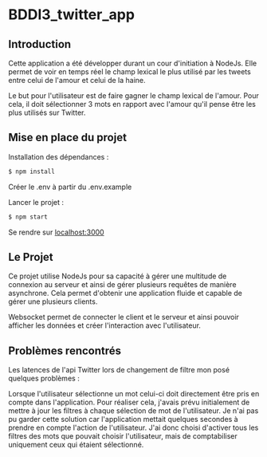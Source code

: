 # BDDI3_twitter_app

## Introduction

Cette application a été développer durant un cour d'initiation à NodeJs. Elle permet de voir en temps réel le champ lexical le plus utilisé par les tweets entre celui de l'amour et celui de la haine.

Le but pour l'utilisateur est de faire gagner le champ lexical de l'amour. Pour cela, il doit sélectionner 3 mots en rapport avec l'amour qu'il pense être les plus utilisés sur Twitter.

## Mise en place du projet

Installation des dépendances :

```bash
$ npm install
```

Créer le .env à partir du .env.example

Lancer le projet :

```bash
$ npm start
```

Se rendre sur [localhost:3000](http://localhost:3000)

## Le Projet

Ce projet utilise NodeJs pour sa capacité à gérer une multitude de connexion au serveur et ainsi de gérer plusieurs requêtes de manière asynchrone. Cela permet d'obtenir une application fluide et capable de gérer une plusieurs clients. 

Websocket permet de connecter le client et le serveur et ainsi pouvoir afficher les données et créer l'interaction avec l'utilisateur.

## Problèmes rencontrés

Les latences de l'api Twitter lors de changement de filtre mon posé quelques problèmes :

Lorsque l'utilisateur sélectionne un mot celui-ci doit directement être pris en compte dans l'application. 
Pour réaliser cela, j'avais prévu initialement de mettre à jour les filtres à chaque sélection de mot de l'utilisateur. Je n'ai pas pu garder cette solution car l'application mettait quelques secondes à prendre en compte l'action de l'utilisateur. J'ai donc choisi d'activer tous les filtres des mots que pouvait choisir l'utilisateur, mais de comptabiliser uniquement ceux qui étaient sélectionné.  
